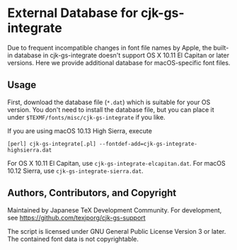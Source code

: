External Database for cjk-gs-integrate
=============================================

Due to frequent incompatible changes in font file names by Apple,
the built-in database in cjk-gs-integrate doesn't support
OS X 10.11 El Capitan or later versions.
Here we provide additional database for macOS-specific font files.

Usage
-----

First, download the database file (`*.dat`) which is suitable for
your OS version.
You don't need to install the database file, but you can place it
under `$TEXMF/fonts/misc/cjk-gs-integrate` if you like.

If you are using macOS 10.13 High Sierra, execute

`````
[perl] cjk-gs-integrate[.pl] --fontdef-add=cjk-gs-integrate-highsierra.dat
`````

For OS X 10.11 El Capitan, use `cjk-gs-integrate-elcapitan.dat`.
For macOS 10.12 Sierra, use `cjk-gs-integrate-sierra.dat`.

Authors, Contributors, and Copyright
------------------------------------

Maintained by Japanese TeX Development Community. For development, see
  https://github.com/texjporg/cjk-gs-support

The script is licensed under GNU General Public License Version 3 or later.
The contained font data is not copyrightable.
